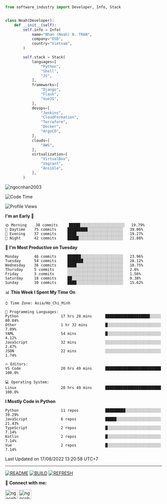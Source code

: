 ```python
from software_industry import Developer, Info, Stack


class Noah(Developer):
    def __init__(self):
        self.info = Info(
            name="Nhan (Noah) N. TRAN",
            company="OSD",
            country="Vietnam",
        )

        self.stack = Stack(
            languages=[
                "Python",
                "Shell",
                "JS",
            ],
            frameworks=[
                "Django",
                "Flask",
                "VueJS",
            ],
            devops=[
                "Jenkins",
                "CloudFormation",
                "Terraform",
                "Docker",
                "ArgoCD",
            ],
            clouds=[
                "AWS",
            ],
            virtualization=[
                "VirtualBox",
                "Vagrant",
                "Ansible",
            ],
        )
```
<img src="https://komarev.com/ghpvc/?username=ngocnhan2003&label=Profile%20views&color=0e75b6&style=flat" alt="ngocnhan2003" /> 

<!--START_SECTION:waka-->
![Code Time](http://img.shields.io/badge/Code%20Time-460%20hrs%2016%20mins-blue)

![Profile Views](http://img.shields.io/badge/Profile%20Views-304-blue)

**I'm an Early 🐤** 

```text
🌞 Morning    38 commits     █████░░░░░░░░░░░░░░░░░░░░   19.79% 
🌆 Daytime    75 commits     █████████░░░░░░░░░░░░░░░░   39.06% 
🌃 Evening    37 commits     ████░░░░░░░░░░░░░░░░░░░░░   19.27% 
🌙 Night      42 commits     █████░░░░░░░░░░░░░░░░░░░░   21.88%

```
📅 **I'm Most Productive on Tuesday** 

```text
Monday       46 commits     ██████░░░░░░░░░░░░░░░░░░░   23.96% 
Tuesday      54 commits     ███████░░░░░░░░░░░░░░░░░░   28.12% 
Wednesday    36 commits     ████░░░░░░░░░░░░░░░░░░░░░   18.75% 
Thursday     5 commits      ░░░░░░░░░░░░░░░░░░░░░░░░░   2.6% 
Friday       3 commits      ░░░░░░░░░░░░░░░░░░░░░░░░░   1.56% 
Saturday     18 commits     ██░░░░░░░░░░░░░░░░░░░░░░░   9.38% 
Sunday       30 commits     ████░░░░░░░░░░░░░░░░░░░░░   15.62%

```


📊 **This Week I Spent My Time On** 

```text
⌚︎ Time Zone: Asia/Ho_Chi_Minh

💬 Programming Languages: 
Python                   17 hrs 28 mins      ████████████████████░░░░░   80.04% 
Other                    1 hr 32 mins        █░░░░░░░░░░░░░░░░░░░░░░░░   7.09% 
YAML                     54 mins             █░░░░░░░░░░░░░░░░░░░░░░░░   4.12% 
JavaScript               32 mins             ░░░░░░░░░░░░░░░░░░░░░░░░░   2.47% 
JSON                     22 mins             ░░░░░░░░░░░░░░░░░░░░░░░░░   1.74%

🔥 Editors: 
VS Code                  20 hrs 49 mins      █████████████████████████   100.0%

💻 Operating System: 
Linux                    20 hrs 49 mins      █████████████████████████   100.0%

```

**I Mostly Code in Python** 

```text
Python                   11 repos            █████████░░░░░░░░░░░░░░░░   39.29% 
JavaScript               6 repos             █████░░░░░░░░░░░░░░░░░░░░   21.43% 
TypeScript               2 repos             █░░░░░░░░░░░░░░░░░░░░░░░░   7.14% 
Kotlin                   2 repos             █░░░░░░░░░░░░░░░░░░░░░░░░   7.14% 
Vue                      2 repos             █░░░░░░░░░░░░░░░░░░░░░░░░   7.14%

```



 Last Updated on 17/08/2022 13:20:58 UTC+7
<!--END_SECTION:waka-->

<hr>

[![README](https://github.com/ngocnhan2003/ngocnhan2003/actions/workflows/000_readme.yml/badge.svg)](https://github.com/ngocnhan2003/ngocnhan2003/actions/workflows/000_readme.yml)
[![BUILD](https://github.com/ngocnhan2003/ngocnhan2003/actions/workflows/001_build.yml/badge.svg)](https://github.com/ngocnhan2003/ngocnhan2003/actions/workflows/001_build.yml)
[![REFRESH](https://github.com/ngocnhan2003/ngocnhan2003/actions/workflows/002_refresh.yml/badge.svg)](https://github.com/ngocnhan2003/ngocnhan2003/actions/workflows/002_refresh.yml)

🔗 **Connect with me:**

<a href="https://linkedin.com/in/ngocnhan2003" target="blank"><img align="center" src="https://raw.githubusercontent.com/rahuldkjain/github-profile-readme-generator/master/src/images/icons/Social/linked-in-alt.svg" alt="ngocnhan2003" height="30" width="40" /></a>
<a href="https://instagram.com/ngocnhan2003" target="blank"><img align="center" src="https://raw.githubusercontent.com/rahuldkjain/github-profile-readme-generator/master/src/images/icons/Social/instagram.svg" alt="ngocnhan2003" height="30" width="40" /></a>
